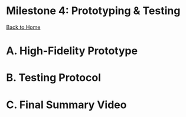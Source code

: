 # Milestone 4: Prototyping & Testing
[Back to Home](https://matzomt.github.io/csci4800/)

# A. High-Fidelity Prototype

# B. Testing Protocol

# C. Final Summary Video